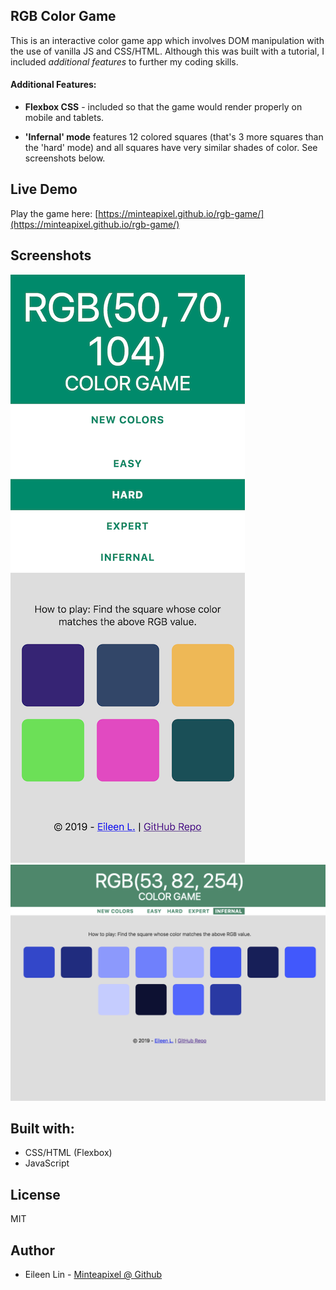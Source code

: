 ## RGB Color Game

This is an interactive color game app which involves DOM manipulation with the use of vanilla JS and CSS/HTML. Although this was built with a tutorial, I included _additional features_ to further my coding skills.

#### Additional Features: 
- __Flexbox CSS__ - included so that the game would render properly on mobile and tablets. 

- __'Infernal' mode__  features 12 colored squares (that's 3 more squares than the 'hard' mode) and all squares have very similar shades of color. See screenshots below.

## Live Demo
Play the game here: [https://minteapixel.github.io/rgb-game/](https://minteapixel.github.io/rgb-game/)

## Screenshots
![hard-mode](https://raw.githubusercontent.com/minteapixel/rgb-game/master/screenshots/hard-mode_rgb-game.png)
![infernal-mode](https://raw.githubusercontent.com/minteapixel/rgb-game/master/screenshots/infernal-mode_rgb-game.png)


## Built with:
- CSS/HTML (Flexbox)
- JavaScript

## License
MIT

## Author
- Eileen Lin - [Minteapixel @ Github](https://github.com/minteapixel)
